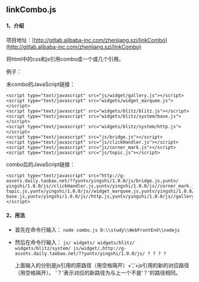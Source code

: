 ## linkCombo.js

#### 1、介绍

项目地址：[http://gitlab.alibaba-inc.com/zhenjiang.szj/linkCombo](http://gitlab.alibaba-inc.com/zhenjiang.szj/linkCombo)

将html中的css和js引用combo成一个或几个引用。

例子：

未combo的JavaScript链接：

	<script type="text/javascript" src="js/widget/gallery.js"></script>
    <script type="text/javascript" src="widgets/widget_marquee.js"></script>
    <script type="text/javascript" src="widgets/blitz/blitz.js"></script>
    <script type="text/javascript" src="widgets/blitz/system/base.js"></script>
    <script type="text/javascript" src="widgets/blitz/system/http.js"></script>
    <script type="text/javascript" src="js/bridge.js"></script>
    <script type="text/javascript" src="js/clickHandler.js"></script>
    <script type="text/javascript" src="js/corner_mark.js"></script>
    <script type="text/javascript" src="js/topic.js"></script>

combo后的JavaScript链接：

	<script type="text/javascript" src="http://g-assets.daily.taobao.net/??yuntv/yingshi/1.0.0/js/bridge.js,yuntv/
	yingshi/1.0.0/js//clickHandler.js,yuntv/yingshi/1.0.0/js//corner_mark.js,yuntv/yingshi/1.0.0/js//
	topic.js,yuntv/yingshi/1.0.0/js//widget_marquee.js,yuntv/yingshi/1.0.0/js//blitz.js,yuntv/yingshi/1.0.0/js//
	base.js,yuntv/yingshi/1.0.0/js//http.js,yuntv/yingshi/1.0.0/js//gallery.js"></script>
	

#### 2、用法

* 首先在命令行输入： `node combo.js D:\\study\\WebFrontEnd\\nodejs`
* 然后在命令行输入： `js/ widgets/ widgets/blitz/ widgets/blitz/system/ js/widget/,http://g-assets.daily.taobao.net/??yuntv/yingshi/1.0.0/js/ ? ? ? ?`

	上面输入的分别是js引用的原路径（用空格隔开）+','+js引用的新的对应路径（用空格隔开）。
	'？'表示对应的新路径为与上一个不是'？'的路径相同。

	